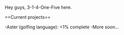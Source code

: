 Hey guys, 3-1-4-One-Five here.

==Current projects==

-Aster (golfing language): <1% complete
-More soon...


<!---
3-1-4-One-Five/3-1-4-One-Five is a ✨ special ✨ repository because its `README.md` (this file) appears on your GitHub profile.
You can click the Preview link to take a look at your changes.
--->
